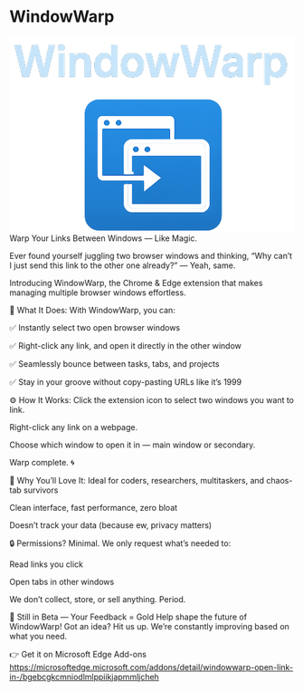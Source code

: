 # WindowWarp
![WindowWarp Logo](./assets/icon.png)
Warp Your Links Between Windows — Like Magic.

Ever found yourself juggling two browser windows and thinking, “Why can’t I just send this link to the other one already?” — Yeah, same.

Introducing WindowWarp, the Chrome & Edge extension that makes managing multiple browser windows effortless.

🧩 What It Does:
With WindowWarp, you can:

✅ Instantly select two open browser windows

✅ Right-click any link, and open it directly in the other window

✅ Seamlessly bounce between tasks, tabs, and projects

✅ Stay in your groove without copy-pasting URLs like it’s 1999

⚙️ How It Works:
Click the extension icon to select two windows you want to link.

Right-click any link on a webpage.

Choose which window to open it in — main window or secondary.

Warp complete. 🌀

🎯 Why You’ll Love It:
Ideal for coders, researchers, multitaskers, and chaos-tab survivors

Clean interface, fast performance, zero bloat

Doesn’t track your data (because ew, privacy matters)

🔒 Permissions? Minimal.
We only request what’s needed to:

Read links you click

Open tabs in other windows

We don’t collect, store, or sell anything. Period.

🧪 Still in Beta — Your Feedback = Gold
Help shape the future of WindowWarp! Got an idea? Hit us up. We’re constantly improving based on what you need.

👉 Get it on Microsoft Edge Add-ons
https://microsoftedge.microsoft.com/addons/detail/windowwarp-open-link-in-/bgebcgkcmniodlmlppiikjapmmljcheh
